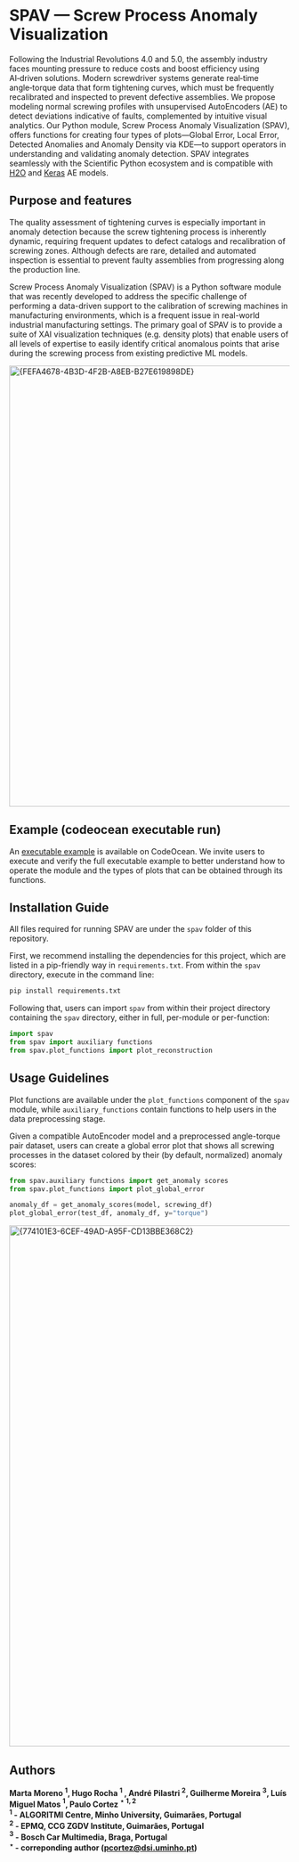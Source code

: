 # SPAV  — Screw Process Anomaly Visualization

Following the Industrial Revolutions 4.0 and 5.0, the assembly industry faces mounting pressure to reduce costs and boost efficiency using AI‑driven solutions. Modern screwdriver systems generate real‑time angle‑torque data that form tightening curves, which must be frequently recalibrated and inspected to prevent defective assemblies. We propose modeling normal screwing profiles with unsupervised AutoEncoders (AE) to detect deviations indicative of faults, complemented by intuitive visual analytics. Our Python module, Screw Process Anomaly Visualization (SPAV), offers functions for creating four types of plots—Global Error, Local Error, Detected Anomalies and Anomaly Density via KDE—to support operators in understanding and validating anomaly detection. SPAV integrates seamlessly with the Scientific Python ecosystem and is compatible with [H2O](https://docs.h2o.ai/h2o/latest-stable/h2o-py/docs/intro.html) and [Keras](https://keras.io/) AE models.  

## Purpose and features

The quality assessment of tightening curves is especially important in anomaly detection because the screw tightening process is inherently dynamic, requiring frequent updates to defect catalogs and recalibration of screwing zones. Although defects are rare, detailed and automated inspection is essential to prevent faulty assemblies from progressing along the production line.

Screw Process Anomaly Visualization (SPAV) is a Python software module that was recently developed to address the specific challenge of performing a data-driven support to the calibration of screwing machines in manufacturing environments, which is a frequent issue in real-world industrial manufacturing settings. The primary goal of SPAV is to provide a suite of XAI visualization techniques (e.g. density plots) that enable users of all levels of expertise to easily identify critical anomalous points that arise during the screwing process from existing predictive ML models.

<img width="1749" height="792" alt="{FEFA4678-4B3D-4F2B-A8EB-B27E619898DE}" src="https://github.com/user-attachments/assets/d81c207e-2639-427d-bd1f-9b9c495c6814" />

## Example (codeocean executable run)
An [executable example](https://doi.org/10.24433/CO.1214166.v1) is available on CodeOcean. We invite users to execute and verify the full executable example to better understand how to operate the module and the types of plots that can be obtained through its functions.

## Installation Guide

All files required for running SPAV are under the `spav` folder of this repository.

First, we recommend installing the dependencies for this project, which are listed in a pip-friendly way in `requirements.txt`. From within the `spav` directory, execute in the command line:

```cmd
pip install requirements.txt
```

Following that, users can import `spav` from within their project directory containing the `spav` directory, either in full, per-module or per-function:

```python
import spav
from spav import auxiliary functions
from spav.plot_functions import plot_reconstruction
```

## Usage Guidelines

Plot functions are available under the `plot_functions` component of the `spav` module, while `auxiliary_functions` contain functions to help users in the data preprocessing stage.

Given a compatible AutoEncoder model and a preprocessed angle-torque pair dataset, users can create a global error plot that shows all screwing processes in the dataset colored by their (by default, normalized) anomaly scores:

```python
from spav.auxiliary functions import get_anomaly scores
from spav.plot_functions import plot_global_error

anomaly_df = get_anomaly_scores(model, screwing_df)
plot_global_error(test_df, anomaly_df, y="torque")
```

<img width="1649" height="936" alt="{774101E3-6CEF-49AD-A95F-CD13BBE368C2}" src="https://github.com/user-attachments/assets/9a24affa-1f7d-43b0-be70-d29fd047612d" />


## Authors
**Marta Moreno $^{1}$, Hugo Rocha $^{1}$ , André Pilastri $^{2}$, Guilherme Moreira $^{3}$, Luís Miguel Matos $^{1}$, Paulo Cortez $^{\star}$ $^{1,2}$\
$^{1}$ - ALGORITMI Centre, Minho University, Guimarães, Portugal\
$^{2}$ - EPMQ, CCG ZGDV Institute, Guimarães, Portugal\
$^{3}$ - Bosch Car Multimedia, Braga, Portugal\
$^{\star}$ - correponding author (pcortez@dsi.uminho.pt)**
